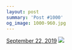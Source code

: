 ```yaml
---
layout: post
summary: 'Post #1000'
og_image: 1000-960.jpg
---
```


<p>
  <time>
    <a href="/1000">September 22, 2019</a>
  </time>
  <a href="/1000">
    <img src="{{ site.assets_url }}/1000-480.jpg" srcset="{{ site.assets_url }}/1000-240.jpg 240w, {{ site.assets_url }}/1000-480.jpg 480w, {{ site.assets_url }}/1000-720.jpg 720w, {{ site.assets_url }}/1000-960.jpg 960w" sizes="(min-width: 700px) 50vw, calc(100vw - 2rem)" />
  </a>
</p>
